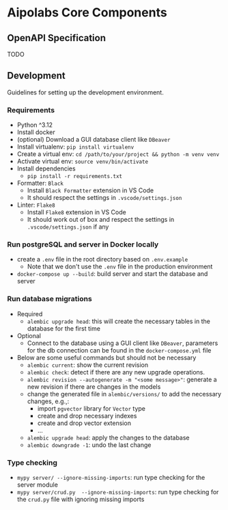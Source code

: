 # Aipolabs Core Components

## OpenAPI Specification
TODO

## Development
Guidelines for setting up the development environment.

### Requirements
- Python ^3.12
- Install docker
- (optional) Download a GUI database client like `DBeaver`
- Install virtualenv: `pip install virtualenv`
- Create a virtual env: `cd /path/to/your/project && python -m venv venv`
- Activate virtual env: `source venv/bin/activate`
- Install dependencies
  - `pip install -r requirements.txt`
- Formatter: `Black`
  - Install `Black Formatter` extension in VS Code
  - It should respect the settings in `.vscode/settings.json`
- Linter: `Flake8`
  - Install `Flake8` extension in VS Code
  - It should work out of box and respect the settings in `.vscode/settings.json` if any

### Run postgreSQL and server in Docker locally
- create a `.env` file in the root directory based on `.env.example`
  - Note that we don't use the `.env` file in the production environment
- `docker-compose up --build`: build server and start the database and server

### Run database migrations
- Required
  - `alembic upgrade head`: this will create the necessary tables in the database for the first time
- Optional
  - Connect to the database using a GUI client like `DBeaver`, parameters for the db connection can be found in the `docker-compose.yml` file 
- Below are some useful commands but should not be necessary
  - `alembic current`: show the current revision
  - `alembic check`: detect if there are any new upgrade operations.
  - `alembic revision --autogenerate -m "<some message>"`: generate a new revision if there are changes in the models
  - change the generated file in `alembic/versions/` to add the necessary changes, e.g.,:
    - import `pgvector` library for `Vector` type
    - create and drop necessary indexes
    - create and drop vector extension
    - ...
  - `alembic upgrade head`: apply the changes to the database
  - `alembic downgrade -1`: undo the last change

### Type checking
- `mypy server/ --ignore-missing-imports`: run type checking for the server module
- `mypy server/crud.py  --ignore-missing-imports`: run type checking for the `crud.py` file with ignoring missing imports
